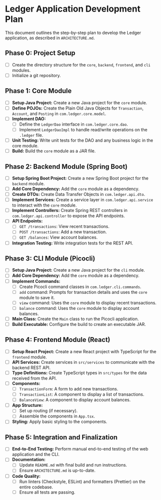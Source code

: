 # Ledger Application Development Plan

This document outlines the step-by-step plan to develop the Ledger application, as described in `ARCHITECTURE.md`.

## Phase 0: Project Setup

- [ ] Create the directory structure for the `core`, `backend`, `frontend`, and `cli` modules.
- [ ] Initialize a git repository.

## Phase 1: Core Module

- [ ] **Setup Java Project:** Create a new Java project for the `core` module.
- [ ] **Define POJOs:** Create the Plain Old Java Objects for `Transaction`, `Account`, and `Posting` in `com.ledger.core.model`.
- [ ] **Implement DAO:**
    - [ ] Define the `LedgerDao` interface in `com.ledger.core.dao`.
    - [ ] Implement `LedgerDaoImpl` to handle read/write operations on the `.ledger` file.
- [ ] **Unit Testing:** Write unit tests for the DAO and any business logic in the core module.
- [ ] **Build:** Build the `core` module as a JAR file.

## Phase 2: Backend Module (Spring Boot)

- [ ] **Setup Spring Boot Project:** Create a new Spring Boot project for the `backend` module.
- [ ] **Add Core Dependency:** Add the `core` module as a dependency.
- [ ] **Create DTOs:** Create Data Transfer Objects in `com.ledger.api.dto`.
- [ ] **Implement Services:** Create a service layer in `com.ledger.api.service` to interact with the `core` module.
- [ ] **Implement Controllers:** Create Spring REST controllers in `com.ledger.api.controller` to expose the API endpoints.
- [ ] **API Endpoints:**
    - [ ] `GET /transactions`: View recent transactions.
    - [ ] `POST /transactions`: Add a new transaction.
    - [ ] `GET /balances`: View account balances.
- [ ] **Integration Testing:** Write integration tests for the REST API.

## Phase 3: CLI Module (Picocli)

- [ ] **Setup Java Project:** Create a new Java project for the `cli` module.
- [ ] **Add Core Dependency:** Add the `core` module as a dependency.
- [ ] **Implement Commands:**
    - [ ] Create Picocli command classes in `com.ledger.cli.commands`.
    - [ ] `add` command: Prompts for transaction details and uses the `core` module to save it.
    - [ ] `view` command: Uses the `core` module to display recent transactions.
    - [ ] `balance` command: Uses the `core` module to display account balances.
- [ ] **Main Class:** Create the `Main` class to run the Picocli application.
- [ ] **Build Executable:** Configure the build to create an executable JAR.

## Phase 4: Frontend Module (React)

- [ ] **Setup React Project:** Create a new React project with TypeScript for the `frontend` module.
- [ ] **API Services:** Create services in `src/services` to communicate with the backend REST API.
- [ ] **Type Definitions:** Create TypeScript types in `src/types` for the data received from the API.
- [ ] **Components:**
    - [ ] `TransactionForm`: A form to add new transactions.
    - [ ] `TransactionList`: A component to display a list of transactions.
    - [ ] `BalanceView`: A component to display account balances.
- [ ] **App Structure:**
    - [ ] Set up routing (if necessary).
    - [ ] Assemble the components in `App.tsx`.
- [ ] **Styling:** Apply basic styling to the components.

## Phase 5: Integration and Finalization

- [ ] **End-to-End Testing:** Perform manual end-to-end testing of the web application and the CLI.
- [ ] **Documentation:**
    - [ ] Update `README.md` with final build and run instructions.
    - [ ] Ensure `ARCHITECTURE.md` is up-to-date.
- [ ] **Code Quality:**
    - [ ] Run linters (Checkstyle, ESLint) and formatters (Prettier) on the entire codebase.
    - [ ] Ensure all tests are passing.
